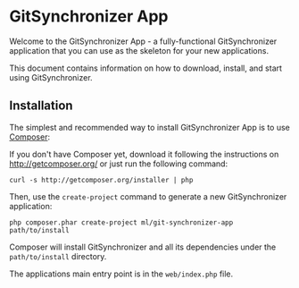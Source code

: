 GitSynchronizer App
===================

Welcome to the GitSynchronizer App - a fully-functional GitSynchronizer
application that you can use as the skeleton for your new applications.

This document contains information on how to download, install, and start
using GitSynchronizer.


Installation
------------

The simplest and recommended way to install GitSynchronizer App is to use
[Composer](http://getcomposer.org/):

If you don't have Composer yet, download it following the instructions on
http://getcomposer.org/ or just run the following command:

    curl -s http://getcomposer.org/installer | php

Then, use the `create-project` command to generate a new GitSynchronizer
application:

    php composer.phar create-project ml/git-synchronizer-app path/to/install

Composer will install GitSynchronizer and all its dependencies under the
`path/to/install` directory.

The applications main entry point is in the `web/index.php` file.
